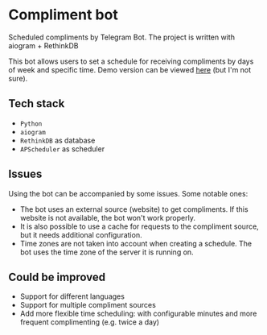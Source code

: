 # Compliment bot
Scheduled compliments by Telegram Bot. The project is written with aiogram + RethinkDB

This bot allows users to set a schedule for receiving compliments by days of week and specific time. Demo version can be viewed [here](https://t.me/cutie_compliment_bot) (but I'm not sure).

## Tech stack
* `Python`
* `aiogram`
* `RethinkDB` as database
* `APScheduler` as scheduler

## Issues
Using the bot can be accompanied by some issues. Some notable ones:
* The bot uses an external source (website) to get compliments. If this website is not available, the bot won't work properly.
* It is also possible to use a cache for requests to the compliment source, but it needs additional configuration.
* Time zones are not taken into account when creating a schedule. The bot uses the time zone of the server it is running on.

## Could be improved
* Support for different languages
* Support for multiple compliment sources
* Add more flexible time scheduling: with configurable minutes and more frequent complimenting (e.g. twice a day)
